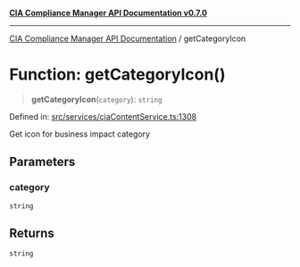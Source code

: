 [**CIA Compliance Manager API Documentation v0.7.0**](../README.md)

***

[CIA Compliance Manager API Documentation](../globals.md) / getCategoryIcon

# Function: getCategoryIcon()

> **getCategoryIcon**(`category`): `string`

Defined in: [src/services/ciaContentService.ts:1308](https://github.com/Hack23/cia-compliance-manager/blob/main/src/services/ciaContentService.ts#L1308)

Get icon for business impact category

## Parameters

### category

`string`

## Returns

`string`
